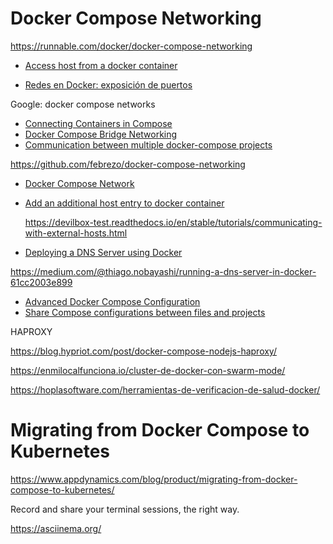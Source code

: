# Docker Compose Networking

https://runnable.com/docker/docker-compose-networking

- [Access host from a docker container](https://dev.to/bufferings/access-host-from-a-docker-container-4099)

- [Redes en Docker: exposición de puertos](https://colaboratorio.net/davidochobits/sysadmin/2017/redes-en-docker-exposicion-de-puertos/)

Google: docker compose networks

- [Connecting Containers in Compose](https://medium.com/capital-one-tech/connect-to-a-mysql-docker-container-without-using-a-static-ip-address-2d76a7f933a3)
- [Docker Compose Bridge Networking](https://linuxhint.com/docker_compose_bridge_networking/)
- [Communication between multiple docker-compose projects](https://stackoverflow.com/questions/38088279/communication-between-multiple-docker-compose-projects)

https://github.com/febrezo/docker-compose-networking



- [Docker Compose Network](https://medium.com/@caysever/docker-compose-network-b86e424fad82)

- [Add an additional host entry to docker container](https://echorand.me/posts/docker-extra-hosts/)

  https://devilbox-test.readthedocs.io/en/stable/tutorials/communicating-with-external-hosts.html



- [Deploying a DNS Server using Docker](http://www.damagehead.com/blog/2015/04/28/deploying-a-dns-server-using-docker/)

https://medium.com/@thiago.nobayashi/running-a-dns-server-in-docker-61cc2003e899



- [Advanced Docker Compose Configuration](https://runnable.com/docker/advanced-docker-compose-configuration)
- [Share Compose configurations between files and projects](https://docs.docker.com/compose/extends/#multiple-compose-files)



HAPROXY

https://blog.hypriot.com/post/docker-compose-nodejs-haproxy/



https://enmilocalfunciona.io/cluster-de-docker-con-swarm-mode/

https://hoplasoftware.com/herramientas-de-verificacion-de-salud-docker/



# Migrating from Docker Compose to Kubernetes

https://www.appdynamics.com/blog/product/migrating-from-docker-compose-to-kubernetes/



Record and share your terminal sessions, the right way.

https://asciinema.org/